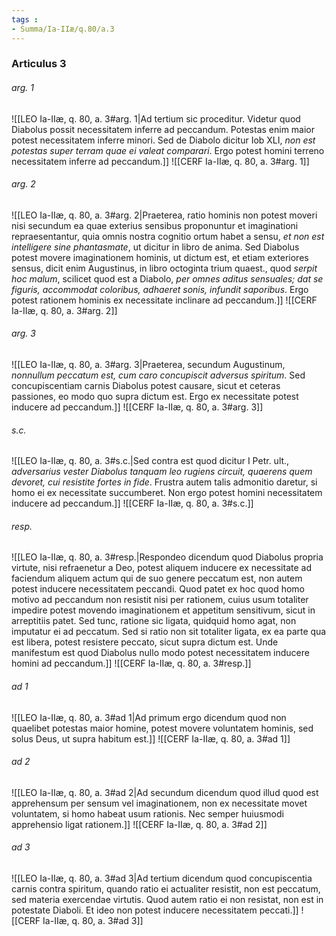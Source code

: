 ```yaml
---
tags : 
- Summa/Ia-IIæ/q.80/a.3
---
```


### Articulus 3

###### arg. 1
![[LEO Ia-IIæ, q. 80, a. 3#arg. 1|Ad tertium sic proceditur. Videtur quod Diabolus possit necessitatem inferre ad peccandum. Potestas enim maior potest necessitatem inferre minori. Sed de Diabolo dicitur Iob XLI, *non est potestas super terram quae ei valeat comparari*. Ergo potest homini terreno necessitatem inferre ad peccandum.]]
![[CERF Ia-IIæ, q. 80, a. 3#arg. 1]]

###### arg. 2
![[LEO Ia-IIæ, q. 80, a. 3#arg. 2|Praeterea, ratio hominis non potest moveri nisi secundum ea quae exterius sensibus proponuntur et imaginationi repraesentantur, quia omnis nostra cognitio ortum habet a sensu, *et non est intelligere sine phantasmate*, ut dicitur in libro de anima. Sed Diabolus potest movere imaginationem hominis, ut dictum est, et etiam exteriores sensus, dicit enim Augustinus, in libro octoginta trium quaest., quod *serpit hoc malum*, scilicet quod est a Diabolo, *per omnes aditus sensuales; dat se figuris, accommodat coloribus, adhaeret sonis, infundit saporibus*. Ergo potest rationem hominis ex necessitate inclinare ad peccandum.]]
![[CERF Ia-IIæ, q. 80, a. 3#arg. 2]]

###### arg. 3
![[LEO Ia-IIæ, q. 80, a. 3#arg. 3|Praeterea, secundum Augustinum, *nonnullum peccatum est, cum caro concupiscit adversus spiritum*. Sed concupiscentiam carnis Diabolus potest causare, sicut et ceteras passiones, eo modo quo supra dictum est. Ergo ex necessitate potest inducere ad peccandum.]]
![[CERF Ia-IIæ, q. 80, a. 3#arg. 3]]

###### s.c.
![[LEO Ia-IIæ, q. 80, a. 3#s.c.|Sed contra est quod dicitur I Petr. ult., *adversarius vester Diabolus tanquam leo rugiens circuit, quaerens quem devoret, cui resistite fortes in fide*. Frustra autem talis admonitio daretur, si homo ei ex necessitate succumberet. Non ergo potest homini necessitatem inducere ad peccandum.]]
![[CERF Ia-IIæ, q. 80, a. 3#s.c.]]

###### resp.
![[LEO Ia-IIæ, q. 80, a. 3#resp.|Respondeo dicendum quod Diabolus propria virtute, nisi refraenetur a Deo, potest aliquem inducere ex necessitate ad faciendum aliquem actum qui de suo genere peccatum est, non autem potest inducere necessitatem peccandi. Quod patet ex hoc quod homo motivo ad peccandum non resistit nisi per rationem, cuius usum totaliter impedire potest movendo imaginationem et appetitum sensitivum, sicut in arreptitiis patet. Sed tunc, ratione sic ligata, quidquid homo agat, non imputatur ei ad peccatum. Sed si ratio non sit totaliter ligata, ex ea parte qua est libera, potest resistere peccato, sicut supra dictum est. Unde manifestum est quod Diabolus nullo modo potest necessitatem inducere homini ad peccandum.]]
![[CERF Ia-IIæ, q. 80, a. 3#resp.]]

###### ad 1
![[LEO Ia-IIæ, q. 80, a. 3#ad 1|Ad primum ergo dicendum quod non quaelibet potestas maior homine, potest movere voluntatem hominis, sed solus Deus, ut supra habitum est.]]
![[CERF Ia-IIæ, q. 80, a. 3#ad 1]]

###### ad 2
![[LEO Ia-IIæ, q. 80, a. 3#ad 2|Ad secundum dicendum quod illud quod est apprehensum per sensum vel imaginationem, non ex necessitate movet voluntatem, si homo habeat usum rationis. Nec semper huiusmodi apprehensio ligat rationem.]]
![[CERF Ia-IIæ, q. 80, a. 3#ad 2]]

###### ad 3
![[LEO Ia-IIæ, q. 80, a. 3#ad 3|Ad tertium dicendum quod concupiscentia carnis contra spiritum, quando ratio ei actualiter resistit, non est peccatum, sed materia exercendae virtutis. Quod autem ratio ei non resistat, non est in potestate Diaboli. Et ideo non potest inducere necessitatem peccati.]]
![[CERF Ia-IIæ, q. 80, a. 3#ad 3]]

